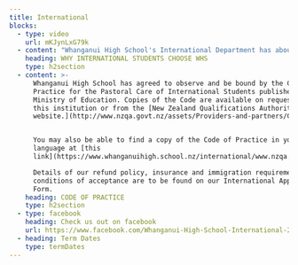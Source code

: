```yaml
---
title: International
blocks:
  - type: video
    url: mKJynLxG79k
  - content: "Whanganui High School's International Department has about 65 international students (maximum 5% of the school roll) who take part in the school's ESOL (English for Speakers of Other Languages) programme. Our students come from a variety of countries including Japan, Korea, Hong Kong, Vietnam, Thailand, Brazil, Pacific Islands, Germany, Italy, France, Finland, Norway and the Peoples Republic of China.\r\n\nInternational students select Whanganui High School for their education when they want to be away from the distractions of the big cities and concentrate on learning English and studying to qualify for university. Whanganui High School limits the number of students from any one country so that students can have more opportunities to speak English.\r\n\nAll our international students are placed in homestays (which have been visited and assessed by Whanganui High School in advance), as this means they are speaking English all day and they have parents to look after them and care for them. The international student becomes a member of the family.\r\n\r\nThe homestay fees cover all food and living expenses. Each student has their own bedroom and there are no other students in the same homestay who speak the same language.\r\n\nWhanganui High School's ESOL (English for Speakers of Other Languages) programme prepares students for the IELTS examinations so they qualify for entry into any university."
    heading: WHY INTERNATIONAL STUDENTS CHOOSE WHS
    type: h2section
  - content: >-
      Whanganui High School has agreed to observe and be bound by the Code of
      Practice for the Pastoral Care of International Students published by the
      Ministry of Education. Copies of the Code are available on request from
      this institution or from the [New Zealand Qualifications Authority
      website.](http://www.nzqa.govt.nz/assets/Providers-and-partners/Code-of-Practice-NZQA.pdf)


      You may also be able to find a copy of the Code of Practice in your
      language at [this
      link](https://www.whanganuihigh.school.nz/international/www.nzqa.govt.nz/providers-partners/education-code-of-practice/code-of-practice-resources-languages/)

      Details of our refund policy, insurance and immigration requirements and
      conditions of acceptance are to be found on our International Application
      Form.
    heading: CODE OF PRACTICE
    type: h2section
  - type: facebook
    heading: Check us out on facebook
    url: https://www.facebook.com/Whanganui-High-School-International-249702658396182
  - heading: Term Dates
    type: termDates
---
```


